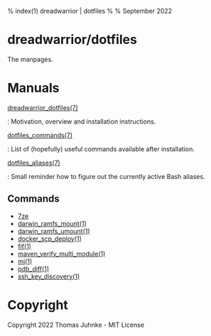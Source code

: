 % index(1) dreadwarrior | dotfiles
%
% September 2022

# dreadwarrior/dotfiles

The manpages.

# Manuals

[dreadwarrior_dotfiles(7)](./htmlman7/dreadwarrior_dotfiles.7.html)

:   Motivation, overview and installation instructions.

[dotfiles_commands(7)](./htmlman7/dotfiles_commands.7.html)

:   List of (hopefully) useful commands available after installation.

[dotfiles_aliases(7)](./htmlman7/dotfiles_aliases.7.html)

:   Small reminder how to figure out the currently active Bash aliases.

## Commands

* [7ze](./htmlman1/7ze.1.html)
* [darwin_ramfs_mount(1)](./htmlman1/darwin_ramfs_mount.1.html)
* [darwin_ramfs_umount(1)](./htmlman1/darwin_ramfs_mount.1.html)
* [docker_scp_deploy(1)](./htmlman1/docker_scp_deploy.1.html)
* [fif(1)](./htmlman1/fif.1.html)
* [maven_verify_multi_module(1)](./htmlman1/maven_verify_multi_module.1.html)
* [mj(1)](./htmlman1/mj.1.html)
* [pdb_diff(1)](./htmlman1/pdb_diff.1.html)
* [ssh_key_discovery(1)](./htmlman1/ssh_key_discovery.1.html)

# Copyright

Copyright 2022 Thomas Juhnke - MIT License

